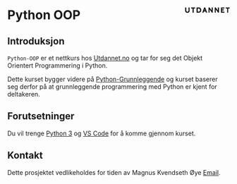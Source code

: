 # Python OOP <img src="doc/logo.png" align="right" width="20%">


## Introduksjon

`Python-OOP` er et nettkurs hos [Utdannet.no](https://www.utdannet.no/kurs/python-oop/) og tar for seg det Objekt Orientert Programmering i Python.


Dette kurset bygger videre på [Python-Grunnleggende](https://www.utdannet.no/kurs/python-grunnleggende/) og kurset baserer seg derfor på at grunnleggende programmering med Python er kjent for deltakeren.


## Forutsetninger

Du vil trenge [Python 3](https://www.python.org/) og [VS Code](https://code.visualstudio.com/) for å komme gjennom kurset.


## Kontakt

Dette prosjektet vedlikeholdes for tiden av Magnus Kvendseth Øye [Email](mailto:magnus.oye@gmail.com).

